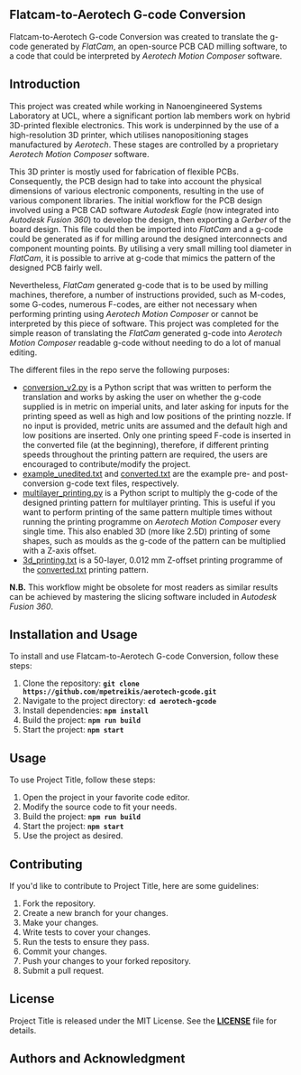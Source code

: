 ## **Flatcam-to-Aerotech G-code Conversion**

Flatcam-to-Aerotech G-code Conversion was created to translate the g-code generated by _FlatCam_, an open-source PCB CAD milling software, to a code that could be interpreted by _Aerotech Motion Composer_ software.

## **Introduction**

This project was created while working in Nanoengineered Systems Laboratory at UCL, where a significant portion lab members work on hybrid 3D-printed flexible electronics. This work is underpinned by the use of a high-resolution 3D printer, which utilises nanopositioning stages manufactured by _Aerotech_. These stages are controlled by a proprietary _Aerotech Motion Composer_ software.

This 3D printer is mostly used for fabrication of flexible PCBs. Consequently, the PCB design had to take into account the physical dimensions of various electronic components, resulting in the use of various component libraries. The initial workflow for the PCB design involved using a PCB CAD software _Autodesk Eagle_ (now integrated into _Autodesk Fusion 360_) to develop the design, then exporting a _Gerber_ of the board design. This file could then be imported into _FlatCam_ and a g-code could be generated as if for milling around the designed interconnects and component mounting points. By utilising a very small milling tool diameter in _FlatCam_, it is possible to arrive at g-code that mimics the pattern of the designed PCB fairly well. 

Nevertheless, _FlatCam_ generated g-code that is to be used by milling machines, therefore, a number of instructions provided, such as M-codes, some G-codes, numerous F-codes, are either not necessary when performing printing using _Aerotech Motion Composer_ or cannot be interpreted by this piece of software. This project was completed for the simple reason of translating the _FlatCam_ generated g-code into _Aerotech Motion Composer_ readable g-code without needing to do a lot of manual editing.

The different files in the repo serve the following purposes:

- [conversion_v2.py](conversion_v2.py) is a Python script that was written to perform the translation and works by asking the user on whether the g-code supplied is in metric on imperial units, and later asking for inputs for the printing speed as well as high and low positions of the printing nozzle. If no input is provided, metric units are assumed and the default high and low positions are inserted. Only one printing speed F-code is inserted in the converted file (at the beginning), therefore, if different printing speeds throughout the printing pattern are required, the users are encouraged to contribute/modify the project.
- [example_unedited.txt](example_unedited.txt) and [converted.txt](converted.txt) are the example pre- and post-conversion g-code text files, respectively.
- [multilayer_printing.py](multilayer_printing.py) is a Python script to multiply the g-code of the designed printing pattern for multilayer printing. This is useful if you want to perform printing of the same pattern multiple times without running the printing programme on _Aerotech Motion Composer_ every single time. This also enabled 3D (more like 2.5D) printing of some shapes, such as moulds as the g-code of the pattern can be multiplied with a Z-axis offset.
- [3d_printing.txt](3d_printing.txt) is a 50-layer, 0.012 mm Z-offset printing programme of the [converted.txt](converted.txt) printing pattern.

__N.B.__ This workflow might be obsolete for most readers as similar results can be achieved by mastering the slicing software included in _Autodesk Fusion 360_.


## **Installation and Usage**

To install and use Flatcam-to-Aerotech G-code Conversion, follow these steps:

1. Clone the repository: **`git clone https://github.com/mpetreikis/aerotech-gcode.git`**
2. Navigate to the project directory: **`cd aerotech-gcode`**
3. Install dependencies: **`npm install`**
4. Build the project: **`npm run build`**
5. Start the project: **`npm start`**

## **Usage**

To use Project Title, follow these steps:

1. Open the project in your favorite code editor.
2. Modify the source code to fit your needs.
3. Build the project: **`npm run build`**
4. Start the project: **`npm start`**
5. Use the project as desired.

## **Contributing**

If you'd like to contribute to Project Title, here are some guidelines:

1. Fork the repository.
2. Create a new branch for your changes.
3. Make your changes.
4. Write tests to cover your changes.
5. Run the tests to ensure they pass.
6. Commit your changes.
7. Push your changes to your forked repository.
8. Submit a pull request.

## **License**

Project Title is released under the MIT License. See the **[LICENSE](https://www.blackbox.ai/share/LICENSE)** file for details.

## **Authors and Acknowledgment**

